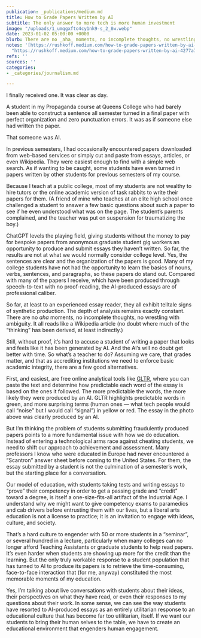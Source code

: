 ```yaml
---
publication: _publications/medium.md
title: How to Grade Papers Written by AI
subtitle: The only answer to more tech is more human investment
image: "/uploads/1_umqgxfto4cy1nk9-s_2_8w.webp"
date: 2023-01-02 05:00:00 +0000
blurb: There are no _aha_ moments, no incomplete thoughts, no wrestling with ambiguity.
notes: '[https://rushkoff.medium.com/how-to-grade-papers-written-by-ai-4277a78a892](https://rushkoff.medium.com/how-to-grade-papers-written-by-ai-4277a78a892
  "https://rushkoff.medium.com/how-to-grade-papers-written-by-ai-4277a78a892")'
refs: ''
sources: ''
categories:
- _categories/journalism.md

---
```

I finally received one. It was clear as day.

A student in my Propaganda course at Queens College who had barely been able to construct a sentence all semester turned in a final paper with perfect organization and zero punctuation errors. It was as if someone else had written the paper.

That someone was AI.

In previous semesters, I had occasionally encountered papers downloaded from web-based services or simply cut and paste from essays, articles, or even Wikipedia. They were easiest enough to find with a simple web search. As if wanting to be caught, some students have even turned in papers written by other students for previous semesters of my course.

Because I teach at a public college, most of my students are not wealthy to hire tutors or the online academic version of task rabbits to write their papers for them. (A friend of mine who teaches at an elite high school once challenged a student to answer a few basic questions about such a paper to see if he even understood what was on the page. The student’s parents complained, and the teacher was put on suspension for traumatizing the boy.)

ChatGPT levels the playing field, giving students without the money to pay for bespoke papers from anonymous graduate student gig workers an opportunity to produce and submit essays they haven’t written. So far, the results are not at what we would normally consider college level. Yes, the sentences are clear and the organization of the papers is good. Many of my college students have not had the opportunity to learn the basics of nouns, verbs, sentences, and paragraphs, so these papers do stand out. Compared with many of the papers I receive, which have been produced through speech-to-text with no proof-reading, the AI-produced essays are of professional caliber.

So far, at least to an experienced essay reader, they all exhibit telltale signs of synthetic production. The depth of analysis remains exactly constant. There are no _aha_ moments, no incomplete thoughts, no wrestling with ambiguity. It all reads like a Wikipedia article (no doubt where much of the “thinking” has been derived, at least indirectly.)

Still, without proof, it’s hard to accuse a student of writing a paper that looks and feels like it has been generated by AI. And the AI’s will no doubt get better with time. So what’s a teacher to do? Assuming we care, that grades matter, and that as accrediting institutions we need to enforce basic academic integrity, there are a few good alternatives.

First, and easiest, are free online analytical tools like [GLTR](http://gltr.io/), where you can paste the text and determine how predictable each word of the essay is based on the ones it followed. The more predictable the words, the more likely they were produced by an AI. GLTR highlights predictable words in green, and more surprising terms (human ones — what tech people would call “noise” but I would call “signal”) in yellow or red. The essay in the photo above was clearly produced by an AI.

But I’m thinking the problem of students submitting fraudulently produced papers points to a more fundamental issue with how we do education. Instead of entering a technological arms race against cheating students, we need to shift our approach to achievement and assessment. Many professors I know who were educated in Europe had never encountered a “Scantron” answer sheet before coming to the United States. For them, the essay submitted by a student is not the culmination of a semester’s work, but the starting place for a conversation.

Our model of education, with students taking tests and writing essays to “prove” their competency in order to get a passing grade and “credit” toward a degree, is itself a one-size-fits-all artifact of the Industrial Age. I understand why we might want to give competency exams to paramedics and cab drivers before entrusting them with our lives, but a liberal arts education is not a license to practice; it is an invitation to engage with ideas, culture, and society.

That’s a hard culture to engender with 50 or more students in a “seminar”, or several hundred in a lecture, particularly when many colleges can no longer afford Teaching Assistants or graduate students to help read papers. It’s even harder when students are showing up more for the credit than the learning. But the only truly workable response to a student population that has turned to AI to produce its papers is to retrieve the time-consuming, face-to-face interaction that (for me, anyway) constituted the most memorable moments of my education.

Yes, I’m talking about live conversations with students about their ideas, their perspectives on what they have read, or even their responses to my questions about their work. In some sense, we can see the way students have resorted to AI-produced essays as an entirely utilitarian response to an educational culture that has become far too utilitarian, itself. If we want our students to bring their human selves to the table, we have to create an educational environment that engenders human engagement.
